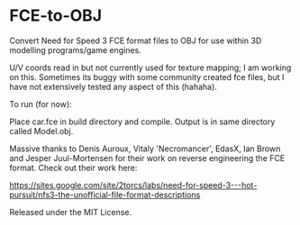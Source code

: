 # FCE-to-OBJ
Convert Need for Speed 3 FCE format files to OBJ for use within 3D modelling programs/game engines.

U/V coords read in but not currently used for texture mapping; I am working on this.  Sometimes its buggy with  some community created fce files, but I have not extensively tested any aspect of this (hahaha).

To run (for now):

Place car.fce in build directory and compile. Output is in same directory called Model.obj.

Massive thanks to Denis Auroux, Vitaly 'Necromancer', EdasX, Ian Brown and Jesper Juul-Mortensen for their work on reverse engineering the FCE format. Check out their work here:

https://sites.google.com/site/2torcs/labs/need-for-speed-3---hot-pursuit/nfs3-the-unofficial-file-format-descriptions

Released under the MIT License.

